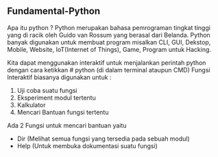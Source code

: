 ## Fundamental-Python

Apa itu python ?
  Python merupakan bahasa pemrograman tingkat tinggi yang di racik oleh Guido van Rossum yang berasal dari Belanda.
  Python banyak digunakan untuk membuat program misalkan CLI, GUI, Dekstop, Mobile, Website, IoT(Internet of Things), Game, Program untuk Hacking.

  Kita dapat menggunakan interaktif untuk menjalankan perintah python dengan cara ketikkan # python (di dalam terminal ataupun CMD)
  Fungsi Interaktif biasanya digunakan untuk :
  1. Uji coba suatu fungsi
  2. Eksperiment modul tertentu
  3. Kalkulator
  4. Mencari Bantuan fungsi tertentu

  Ada 2 Fungsi untuk mencari bantuan yaitu 
  - Dir (Melihat semua fungsi yang tersedia pada sebuah modul)
  - Help (Untuk membuka dokumentasi suatu fungsi)